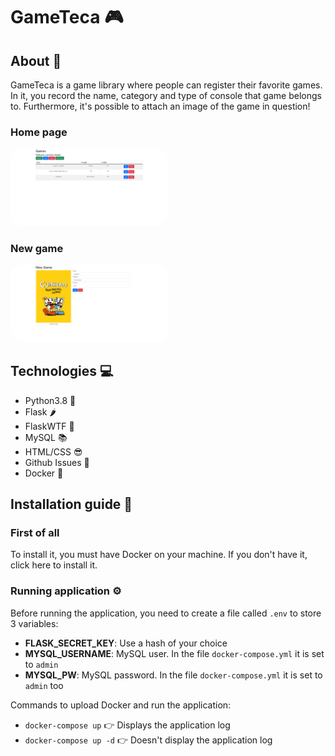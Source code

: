 # GameTeca 🎮
## About 💭
GameTeca is a game library where people can register their favorite games. In it, you record the name, category and type of console that game belongs to. Furthermore, it's possible to attach an image of the game in question!

### Home page
<img src="readme_images/homepage.png" alt="GameTeca Home page" width="50%" style="border-radius: 20px;">

### New game
<img src="readme_images/new_game.png" alt="GameTeca New game" width="50%" style="border-radius: 20px;">

## Technologies 💻
 - Python3.8 🐍
 - Flask 🌶️
 - FlaskWTF 🤔
 - MySQL 📚
 - HTML/CSS 😎
 - Github Issues 🔖
 - Docker 🐋

## Installation guide 📑
### First of all
To install it, you must have Docker on your machine. If you don't have it, click here to install it.

### Running application ⚙️
Before running the application, you need to create a file called ```.env``` to store 3 variables:
- **FLASK_SECRET_KEY**: Use a hash of your choice
- **MYSQL_USERNAME**: MySQL user. In the file ```docker-compose.yml``` it is set to ```admin```
- **MYSQL_PW**: MySQL password. In the file ```docker-compose.yml``` it is set to ```admin``` too

Commands to upload Docker and run the application:
- ```docker-compose up``` 👉 Displays the application log
- ```docker-compose up -d``` 👉 Doesn't display the application log